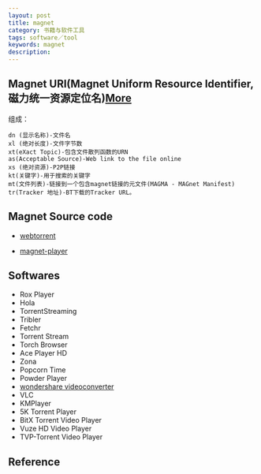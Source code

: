 ```yaml
---
layout: post
title: magnet
category: 书籍与软件工具
tags: software／tool
keywords: magnet
description: 
---
```



## Magnet URI(Magnet Uniform Resource Identifier, 磁力统一资源定位名)[More](http://www.freeoa.net/scheme/manual/magnet_1233.html)

组成：
```
dn (显示名称)-文件名
xl (绝对长度)-文件字节数
xt(eXact Topic)-包含文件散列函数的URN
as(Acceptable Source)-Web link to the file online
xs (绝对资源)-P2P链接
kt(关键字)-用于搜索的关键字
mt(文件列表)-链接到一个包含magnet链接的元文件(MAGMA - MAGnet Manifest)
tr(Tracker 地址)-BT下载的Tracker URL。
```

## Magnet Source code

* [webtorrent](https://github.com/webtorrent/webtorrent)

* [magnet-player](https://github.com/ferrolho/magnet-player/)

## Softwares

* Rox Player
* Hola
* TorrentStreaming
* Tribler
* Fetchr
* Torrent Stream
* Torch Browser
* Ace Player HD
* Zona
* Popcorn Time
* Powder Player
* [wondershare videoconverter](https://videoconverter.wondershare.com/)
* VLC
* KMPlayer
* 5K Torrent Player
* BitX Torrent Video Player
* Vuze HD Video Player
* TVP-Torrent Video Player


## Reference
